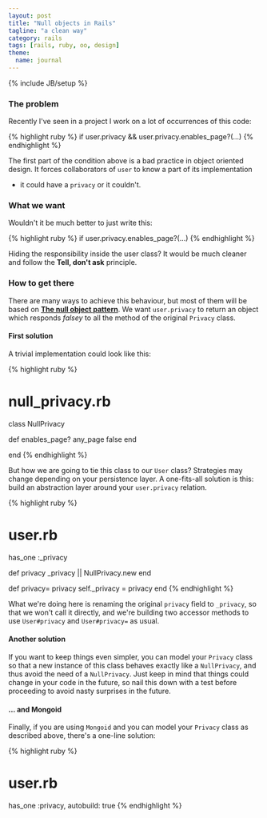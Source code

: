 ```yaml
---
layout: post
title: "Null objects in Rails"
tagline: "a clean way"
category: rails
tags: [rails, ruby, oo, design]
theme:
  name: journal
---
```

{% include JB/setup %}

### The problem

Recently I've seen in a project I work on a lot of occurrences of this code:

{% highlight ruby %}
if user.privacy && user.privacy.enables_page?(...)
{% endhighlight %}

The first part of the condition above is a bad practice in object oriented
design. It forces collaborators of `user` to know a part of its implementation
- it could have a `privacy` or it couldn't.

### What we want

Wouldn't it be much better to just write this:

{% highlight ruby %}
if user.privacy.enables_page?(...)
{% endhighlight %}

Hiding the responsibility inside the user class? It would be much cleaner and
follow the __Tell, don't ask__ principle.

### How to get there

There are many ways to achieve this behaviour, but most of them will be based
on [__The null object
pattern__](http://en.wikipedia.org/wiki/Null_Object_pattern). We want
`user.privacy` to return an object which responds _falsey_ to all the method of
the original `Privacy` class.

#### First solution

A trivial implementation could look like this:

{% highlight ruby %}
# null_privacy.rb

class NullPrivacy

  def enables_page? any_page
    false
  end

end
{% endhighlight %}

But how we are going to tie this class to our `User` class? Strategies may
change depending on your persistence layer. A one-fits-all solution is this:
build an abstraction layer around your `user.privacy` relation.

{% highlight ruby %}
# user.rb

  has_one :_privacy

  def privacy
    _privacy || NullPrivacy.new
  end

  def privacy= privacy
    self._privacy = privacy
  end
{% endhighlight %}

What we're doing here is renaming the original `privacy` field to `_privacy`,
so that we won't call it directly, and we're building two accessor methods to
use `User#privacy` and `User#privacy=` as usual.

#### Another solution

If you want to keep things even simpler, you can model your `Privacy` class so
that a new instance of this class behaves exactly like a `NullPrivacy`, and
thus avoid the need of a `NullPrivacy`. Just keep in mind that things could
change in your code in the future, so nail this down with a test before
proceeding to avoid nasty surprises in the future.

#### ... and Mongoid

Finally, if you are using `Mongoid` and you can model your `Privacy` class as
described above, there's a one-line solution:

{% highlight ruby %}
  # user.rb

  has_one :privacy, autobuild: true
{% endhighlight %}




